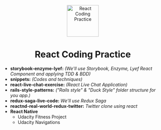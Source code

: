 <p align="center"><a target="\_blank" href="https://github.com/filipenatanael/react-coding-practice"><img width="100" src="https://cdn2.iconfinder.com/data/icons/designer-skills/128/react-512.png" alt="React Coding Practice"></a></p>

<h1 align="center">React Coding Practice</h1>

- **storybook-enzyme-lyef:** *(We'll use Storybook, Enzyme, Lyef React Component and applying TDD & BDD)*
- **snippets:** *(Codes and techniques)*
- **react-live-chat-exercise:** *(React Live Chat Application)*
- **rails-style-patterns:** *("Rails style" & "Duck Style" folder structure  for you app.)*
- **redux-saga-live-code:** *We'll use Redux Saga*
- **reactnd-real-world-redux-twitter:** *Twitter clone using react*
- **React Native**
  - Udacity Fitness Project
  - Udacity Navigations
